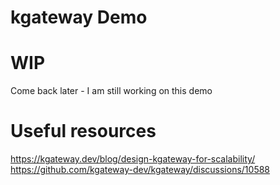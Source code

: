# kgateway Demo


# WIP

Come back later - I am still working on this demo


# Useful resources

https://kgateway.dev/blog/design-kgateway-for-scalability/
https://github.com/kgateway-dev/kgateway/discussions/10588
